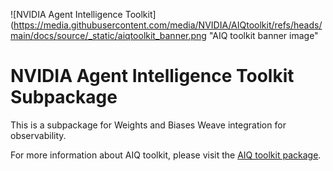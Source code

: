 <!--
SPDX-FileCopyrightText: Copyright (c) 2025, NVIDIA CORPORATION & AFFILIATES. All rights reserved.
SPDX-License-Identifier: Apache-2.0

Licensed under the Apache License, Version 2.0 (the "License");
you may not use this file except in compliance with the License.
You may obtain a copy of the License at

http://www.apache.org/licenses/LICENSE-2.0

Unless required by applicable law or agreed to in writing, software
distributed under the License is distributed on an "AS IS" BASIS,
WITHOUT WARRANTIES OR CONDITIONS OF ANY KIND, either express or implied.
See the License for the specific language governing permissions and
limitations under the License.
-->

![NVIDIA Agent Intelligence Toolkit](https://media.githubusercontent.com/media/NVIDIA/AIQtoolkit/refs/heads/main/docs/source/_static/aiqtoolkit_banner.png "AIQ toolkit banner image"

# NVIDIA Agent Intelligence Toolkit Subpackage
This is a subpackage for Weights and Biases Weave integration for observability.

For more information about AIQ toolkit, please visit the [AIQ toolkit package](https://pypi.org/project/aiqtoolkit/).
